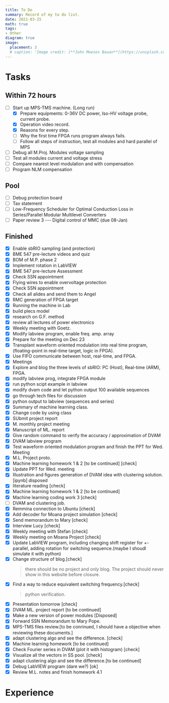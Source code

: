 ```yaml
---
title: To Do
summary: Record of my to do list.
date: 2021-03-25
math: true
tags:
- Other
diagram: true
image:
  placement: 3
  # caption: 'Image credit: [**John Moeses Bauan**](https://unsplash.com/photos/OGZtQF8iC0g)'
---
```


# Tasks

## Within 72 hours
- [ ] Start up MPS-TMS machine. (Long run)
  - [x] Prepare equipments: 0-36V DC power, Iso-HV voltage probe, current probe.
  - [x] Operation video record. 
  - [x] Reasons for every step.  
  - [ ] Why the first time FPGA runs program always fails. 
  - [ ] Follow all steps of instruction, test all modules and hard parallel of MPS
- [ ] Debug all M.Proj. Modules voltage sampling
- [ ] Test all modules current and voltage stress
- [ ] Compare nearest level modulation and with compensation
- [ ] Program NLM compensation
## Pool
- [ ] Debug protection board
- [ ] Tax statement
- [ ] Low-Frequency Scheduler for Optimal Conduction Loss in Series/Parallel Modular Multilevel Converters 
- [ ] Paper review 3 --- Digital control of MMC (due 08-Jan)

## Finished
- [x] Enable sbRIO sampling (and protection)
- [x] BME 547 pre-lecture videos and quiz
- [x] BOM of M.P. phase 2
- [x] Implement rotation in LabVIEW
- [x] BME 547 pre-lecture Assessment
- [x] Check SSN appointment
- [x] Flying wires to enable overvoltage protection
- [x] Check SSN appointment
- [x] Check all alides and send them to Angel
- [x] RMC generation of FPGA target
- [x] Running the machine in Lab
- [x] build plecs model
- [x] research on G.F. method
- [x] review all lectures of power electronics
- [x] Weekly meeting with Goetz.
- [x] Modify labview program, enable freq. amp. array 
- [x] Prepare for the meeting on Dec 23
- [x] Transplant waveform oriented modulation into real time program, (floating-point in real-time target, logic in FPGA).
- [x] Use FIFO communicate between host, real-time, and FPGA. 
- [x] Meetings
- [x] Explore and blog the three levels of sbRIO: PC (Host), Real-time (ARM), FPGA.
- [x] modify labview prog, integrate FPGA module
- [x] run python scipt example in labview
- [x] modify dvam code and let python output 100 available sequences 
- [x] go through tech files for discussion
- [x] python output to labview (sequences and series)
- [x] Summary of machine learning class. 
- [x] Change code by using class
- [x] SUbmit project report
- [x] M. monthly project meeting
- [x] Manuscript of ML. report
- [x] Give random command to verify the accuracy / approximation of DVAM
- [x] DVAM labview program 
- [x] Test waveform oriented modulation program and finish the PPT for Wed. Meeting
- [x] M.L. Project proto.
- [x] Machine learning homework 1 & 2 [to be continued] [check]
- [x] Update PPT for Wed. meeting 
- [x] Illustration and figures generation of DVAM idea with clustering solution. [ipynb] disposed 
- [x] literature reading [check] 
- [x] Machine learning homework 1 & 2 [to be continued]
- [x] Machine learning coding work 3 [check]
- [ ] DVAM and clustering job. 
- [x] Remmina connection to Ubuntu [check]
- [x] Add decoder for Moana project simulation [check]
- [x] Send memorandum to Mary [check]
- [x] Interview Lucy [check] 
- [x] Weekly meeting with Stefan [check]
- [x] Weekly meeting on Moana Project [check]
- [x] Update LabVIEW program, including changing shift register for +- parallel, adding rotation for switching sequence.(maybe I shoudl simulate it with python) 
- [x] Change structure of blog.[check]
  > there should be no project and only blog. The project should never show in this website before closure. 
- [x] Find a way to reduce equivalent switching frequency.[check] 
  > python verification.
- [x] Presentation tomorrow [check]
- [x] DVAM ML. project report [to be continued]
- [x] Make a new version of power modules [Disposed]
- [x] Forward SSN Memorandum to Mary Pope.
- [x] MPS-TMS files review.[to be conrinued, I should have a objective when reviewing these documents.] 
- [x] adapt clustering algo and see the difference. [check] 
- [x] Machine learning homework [to be continued]
- [x] Check Fourier series in DVAM (plot it with histogram) [check]
- [x] Visualize all the vectors in SS pool. [check]
- [x] adapt clustering algo and see the difference.[to be continued] 
- [x] Debug LabVIEW program (dare we?) [ok] 
- [x] Review M.L. notes and finish homework 4.1

# Experience




